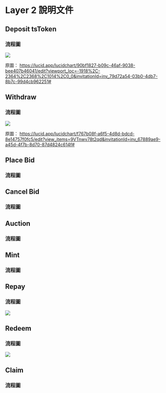 # Layer 2 說明文件

## Deposit tsToken
### 流程圖
![](https://i.imgur.com/AfP1Iw3.png)


原圖：
https://lucid.app/lucidchart/90bf1827-b09c-46af-9038-bee407b46041/edit?viewport_loc=-1918%2C-2364%2C2368%2C1014%2C0_0&invitationId=inv_79d72a54-03b0-4db7-8b7c-99d4cb962251#

## Withdraw
### 流程圖
![](https://i.imgur.com/IhA5KDt.png)

原圖：
https://lucid.app/lucidchart/f767b08f-a6f5-4d8d-bdcd-8e14757f0fc5/edit?view_items=9VTnwv78t2qd&invitationId=inv_67889ae9-a45d-4f7b-8d70-87d4824c614f#
## Place Bid
### 流程圖

## Cancel Bid
### 流程圖

## Auction
### 流程圖

## Mint
### 流程圖

## Repay
### 流程圖
![](https://i.imgur.com/ZTGLhIy.png)

## Redeem
### 流程圖
![](https://i.imgur.com/3yx53Rs.png)

## Claim
### 流程圖
